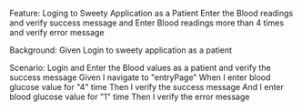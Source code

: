 Feature: Loging to Sweety Application as a Patient
  Enter the Blood readings and verify success message and
  Enter Blood readings more than 4 times and verify error message

  Background: 
    Given Login to sweety application as a patient

  Scenario: Login and Enter the Blood values  as a patient and verify the success message
    Given I navigate to "entryPage"
    When I enter blood glucose value for "4" time
    Then I verify the success  message
    And I enter blood glucose value for "1" time
    Then I verify the error message
